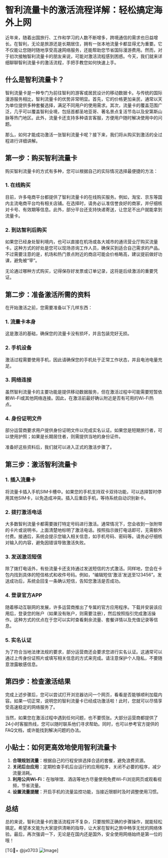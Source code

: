 # 智利流量卡的激活流程详解：轻松搞定海外上网

近年来，随着出国旅行、工作和学习的人数不断增多，跨境通信的需求也日益增长。在智利，无论是旅游还是长期居住，拥有一张本地流量卡都显得尤为重要。它不仅能让您随时随地享受高速网络服务，还能帮助您节省国际漫游费用。然而，对于初次接触智利流量卡的朋友来说，可能对激活流程感到困惑。今天，我们就来详细聊聊智利流量卡的激活流程，手把手教您如何快速上手。

## 什么是智利流量卡？

智利流量卡是一种专门为前往智利的游客或居民设计的移动数据卡。与传统的国际漫游服务相比，智利流量卡的优势非常明显。首先，它的价格更加亲民，通常以天为单位提供多种套餐选择，满足不同用户的使用需求。其次，流量卡的覆盖范围广泛，几乎可以覆盖智利全境，包括首都圣地亚哥、著名景点复活节岛以及安第斯山脉等热门地区。此外，流量卡还支持多种语言客服，方便用户随时解决使用中的问题。

那么，如何才能成功激活一张智利流量卡呢？接下来，我们将从购买到激活的全过程进行详细讲解。

## 第一步：购买智利流量卡

购买智利流量卡的方式有多种，您可以根据自己的实际情况选择最便捷的方法：

### 1. 在线购买
目前，许多电商平台都提供了智利流量卡的在线购买服务。例如，淘宝、京东等国内主流电商平台均有相关店铺。在选择时，请务必认准信誉良好的商家，并仔细核对卡号、有效期等信息。此外，部分平台还支持快递寄送，让您足不出户就能拿到流量卡。

### 2. 到达智利后购买
如果您已经身处智利境内，也可以直接在机场或各大城市的通讯营业厅购买流量卡。这种方式的好处是您可以现场咨询工作人员，确保买到适合自己需求的产品。不过需要注意的是，机场和热门景点附近的商店可能会价格略高，建议提前做好功课，避免被“宰”。

无论通过哪种方式购买，记得保存好发票或订单记录，这将是后续激活的重要凭证。

## 第二步：准备激活所需的资料

在开始激活之前，您需要准备以下几样东西：

### 1. 流量卡本身
这是激活的基础，确保您的流量卡没有损坏，并且包装完好无损。

### 2. 手机设备
激活过程需要使用手机，因此请确保您的手机处于正常工作状态，并且电池电量充足。

### 3. 网络连接
虽然智利流量卡的主要功能是提供移动数据服务，但在激活过程中可能需要短暂依赖Wi-Fi或其他网络连接。因此，在激活前最好确认附近是否有可用的Wi-Fi热点。

### 4. 身份证明文件
部分运营商要求用户提供身份证明文件以完成实名认证。如果您是短期旅行者，可以使用护照；如果是长期居住者，则需提供当地的身份证件。

准备好这些资料后，我们就可以进入正式的激活步骤了。

## 第三步：激活智利流量卡

### 1. 插入流量卡
将流量卡插入手机SIM卡槽中。如果您的手机支持双卡双待功能，可以选择暂时停用其他SIM卡，以免造成冲突。插入后重启手机，等待系统自动识别新卡。

### 2. 拨打激活电话
大多数智利流量卡都需要拨打特定号码进行激活。通常情况下，您会收到一张附带的卡片或说明书，上面清楚地标明了激活电话。按照指示拨打电话即可，无需额外付费。接通后，系统会提示您输入相关信息，如手机号码、密码等。请务必仔细核对输入的内容，避免因错误导致激活失败。

### 3. 发送激活短信
除了拨打电话外，有些流量卡还支持通过发送短信的方式激活。同样地，您会在卡包内找到具体的短信格式和收件号码。例如，“编辑短信‘激活’发送至123456”。发送成功后，系统会回复一条确认短信，告知您激活是否成功。

### 4. 登录官方APP
随着移动互联网的发展，许多运营商推出了专属的官方应用程序。下载并安装该应用后，登录您的账户（如果没有账户，则需要注册），然后按照指引完成激活操作。这种方式的优点在于您可以实时查看剩余流量、套餐详情以及充值记录等信息。

### 5. 实名认证
为了符合当地法律法规的要求，部分运营商还会要求您进行实名认证。这通常可以通过上传身份证照片或填写相关信息的方式来完成。请注意保护个人隐私，不要随意泄露敏感信息。

## 第四步：检查激活结果

完成上述步骤后，您可以尝试打开浏览器访问一个网页，看看是否能够顺利加载内容。如果一切正常，说明您的智利流量卡已经成功激活啦！此时，您就可以尽情享受高速稳定的网络服务了。

当然，如果您在激活过程中遇到任何问题，也不要慌张。大部分运营商都提供了24小时客服热线，您可以随时联系他们寻求帮助。同时，也可以参考官方提供的FAQ文档，或许能找到解决问题的办法。

## 小贴士：如何更高效地使用智利流量卡

1. **合理规划流量**：根据自己的行程安排选择合适的套餐，避免浪费资源。
2. **关闭后台应用**：定期检查手机后台运行的应用程序，关闭不必要的程序，减少流量消耗。
3. **利用公共Wi-Fi**：在咖啡馆、酒店等地方尽量使用免费Wi-Fi浏览网页或观看视频，节省流量。
4. **设置流量提醒**：开启手机的流量监控功能，当接近限额时及时调整使用习惯。

## 总结

总的来说，智利流量卡的激活流程并不复杂，只要按照正确的步骤操作，就能轻松搞定。希望本文能为大家提供清晰的指导，让大家在智利之旅中畅享无忧的网络体验。最后，再次强调一下，无论是在国内还是国外，安全使用网络始终是第一位的哦！

[TG💪+ @jx0703 ![Image](https://github.com/user-attachments/assets/dbca1d08-cadb-493c-b0ec-ad6f7a83f270)]